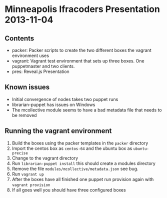 # Minneapolis Ifracoders Presentation 2013-11-04

## Contents

* packer: Packer scripts to create the two different boxes the vagrant environment uses
* vagrant: Vagrant test environment that sets up three boxes.  One puppetmaster and two clients.
* pres: Reveal.js Presentation

## Known issues
* Initial convergence of nodes takes two puppet runs
* librarian-puppet has issues on Windows
* The mcollective module seems to have a bad metadata file that needs to be removed

## Running the vagrant environment
1. Build the boxes using the packer templates in the `packer` directory
2. Import the centos box as `centos-64` and the ubuntu box as `ubuntu-precise`
3. Change to the vagrant directory
4. Run `librarian-puppet install` this should create a modules directory
5. Remove the file `modules/mcollective/metadata.json` see bug.
6. Run `vagrant up`
7. After the boxes have all finished one puppet run provision again with `vagrant provision`
8. If all goes well you should have three configured boxes
